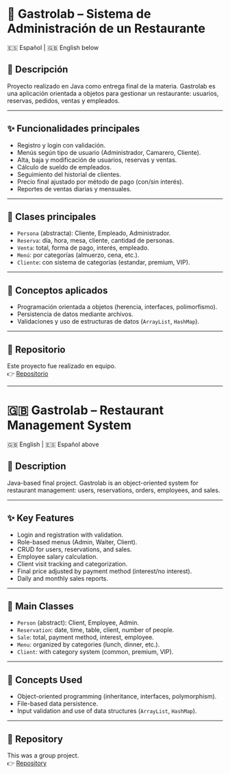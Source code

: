 # 🧾 Gastrolab – Sistema de Administración de un Restaurante  
🇪🇸 Español | 🇬🇧 English below

## 📌 Descripción

Proyecto realizado en Java como entrega final de la materia. Gastrolab es una aplicación orientada a objetos para gestionar un restaurante: usuarios, reservas, pedidos, ventas y empleados.

---

## ✨ Funcionalidades principales

- Registro y login con validación.
- Menús según tipo de usuario (Administrador, Camarero, Cliente).
- Alta, baja y modificación de usuarios, reservas y ventas.
- Cálculo de sueldo de empleados.
- Seguimiento del historial de clientes.
- Precio final ajustado por método de pago (con/sin interés).
- Reportes de ventas diarias y mensuales.

---

## 🧱 Clases principales

- `Persona` (abstracta): Cliente, Empleado, Administrador.  
- `Reserva`: día, hora, mesa, cliente, cantidad de personas.  
- `Venta`: total, forma de pago, interés, empleado.  
- `Menú`: por categorías (almuerzo, cena, etc.).  
- `Cliente`: con sistema de categorías (estandar, premium, VIP).  

---

## 🧠 Conceptos aplicados

- Programación orientada a objetos (herencia, interfaces, polimorfismo).  
- Persistencia de datos mediante archivos.  
- Validaciones y uso de estructuras de datos (`ArrayList`, `HashMap`).
  
---

## 🔗 Repositorio

Este proyecto fue realizado en equipo.  
👉 [Repositorio](https://github.com/Brenda2310/Tpfinal2do)

---

# 🇬🇧 Gastrolab – Restaurant Management System
🇬🇧 English | 🇪🇸 Español above

## 📌 Description

Java-based final project. Gastrolab is an object-oriented system for restaurant management: users, reservations, orders, employees, and sales.

---

## ✨ Key Features

- Login and registration with validation.
- Role-based menus (Admin, Waiter, Client).
- CRUD for users, reservations, and sales.
- Employee salary calculation.
- Client visit tracking and categorization.
- Final price adjusted by payment method (interest/no interest).
- Daily and monthly sales reports.

---

## 🧱 Main Classes

- `Person` (abstract): Client, Employee, Admin.  
- `Reservation`: date, time, table, client, number of people.  
- `Sale`: total, payment method, interest, employee.  
- `Menu`: organized by categories (lunch, dinner, etc.).  
- `Client`: with category system (common, premium, VIP).  

---

## 🧠 Concepts Used

- Object-oriented programming (inheritance, interfaces, polymorphism).  
- File-based data persistence.  
- Input validation and use of data structures (`ArrayList`, `HashMap`).  

---

## 🔗 Repository

This was a group project.  
👉 [Repository](https://github.com/Brenda2310/Tpfinal2do)

